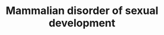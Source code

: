 ---
annotations:
- id: DOID:1414
  type: Disease Ontology
  value: ovarian dysfunction
- id: DOID:1876
  parent: disease of mental health
  type: Disease Ontology
  value: sexual dysfunction
- id: PW:0000003
  parent: signaling pathway
  type: Pathway Ontology
  value: signaling pathway
- id: DOID:1923
  type: Disease Ontology
  value: disorder of sexual development
authors:
- WoltersAAT1804
- Fehrhart
- Egonw
- Finterly
communities:
- RareDiseases
description: Multiple genes in the genital ridge are of importance for the formation
  of the bipotential ridge. Several of these genes are WT1, EMX2, PBX1, and CBX2.
  After 7 weeks there is a differentiation between XY and XX gonads.  In the XX gonad,
  the absence of the gene SRY will result in the under expression of the SOX9 gene.
  This will have as a consequence that the SOX9 gene will not reach its threshold.
  Along with the expression of RSPO1 and WNT4, β-catenin is signalled and will lead
  to further inhibition of SOX9 and stimulation of FST and FOXL2. Both RSPO1 and WNT,
  as well as the combination of FST and FOXL2 are stimulated by NR5A1. This process
  will lead to the formation of the ovary due to the suppression of the formation
  of the testis, by inhibition of the genes. Due to the absence of androgens the female
  reproductive system can develop.   In the XY gonad the gene SRY is expressed in
  the pre-Sertoli cells leading to an upregulation of the SOX9 gene. In this upregulation
  NR5A1 has a promoting function to increase the SOX9 levels until it reaches its
  threshold level. once this level is reached a regulatory loop of FGF9 and PGD2 is
  activated to keep constant levels of SOX9. Another promoting factor of SOX9 is PGDS,
  this factor also stimulates the expression of SOX9. After the threshold levels are
  reached AMH is stimulated by SOX9. This stimulation is being catalysed by NR5A1,
  GATA4, WT1 and SOX8. AMH can then further stimulate AMHR2 and promote the regression
  of the Müllerian Ducts. AMH is possibly also involved in the suppression of genes
  involved in the formation of female structures, such as FOXL2 by DMRT1. When the
  Sertoli Cell is fully formed, it can induce the development of foetal Leydig cells
  via the DHH-pathway which produced INSL3. INSL3 is promoted by testosterone. Testosterone
  in itself is stimulated by NR5A1 and also stimulates the formation of 5-dihydrotestosterone
  (DHT). The stimulation of DHT is catalysed by SRD5A1. These factors together induce
  the formation of internal and external male genitalia.
last-edited: 2021-06-17
ndex: 93cc5f51-8b6e-11eb-9e72-0ac135e8bacf
organisms:
- Homo sapiens
redirect_from:
- /index.php/Pathway:WP4842
- /instance/WP4842
revision: null
schema-jsonld:
- '@context': https://schema.org/
  '@id': https://wikipathways.github.io/pathways/WP4842.html
  '@type': Dataset
  creator:
    '@type': Organization
    name: WikiPathways
  description: Multiple genes in the genital ridge are of importance for the formation
    of the bipotential ridge. Several of these genes are WT1, EMX2, PBX1, and CBX2.
    After 7 weeks there is a differentiation between XY and XX gonads.  In the XX
    gonad, the absence of the gene SRY will result in the under expression of the
    SOX9 gene. This will have as a consequence that the SOX9 gene will not reach its
    threshold. Along with the expression of RSPO1 and WNT4, β-catenin is signalled
    and will lead to further inhibition of SOX9 and stimulation of FST and FOXL2.
    Both RSPO1 and WNT, as well as the combination of FST and FOXL2 are stimulated
    by NR5A1. This process will lead to the formation of the ovary due to the suppression
    of the formation of the testis, by inhibition of the genes. Due to the absence
    of androgens the female reproductive system can develop.   In the XY gonad the
    gene SRY is expressed in the pre-Sertoli cells leading to an upregulation of the
    SOX9 gene. In this upregulation NR5A1 has a promoting function to increase the
    SOX9 levels until it reaches its threshold level. once this level is reached a
    regulatory loop of FGF9 and PGD2 is activated to keep constant levels of SOX9.
    Another promoting factor of SOX9 is PGDS, this factor also stimulates the expression
    of SOX9. After the threshold levels are reached AMH is stimulated by SOX9. This
    stimulation is being catalysed by NR5A1, GATA4, WT1 and SOX8. AMH can then further
    stimulate AMHR2 and promote the regression of the Müllerian Ducts. AMH is possibly
    also involved in the suppression of genes involved in the formation of female
    structures, such as FOXL2 by DMRT1. When the Sertoli Cell is fully formed, it
    can induce the development of foetal Leydig cells via the DHH-pathway which produced
    INSL3. INSL3 is promoted by testosterone. Testosterone in itself is stimulated
    by NR5A1 and also stimulates the formation of 5-dihydrotestosterone (DHT). The
    stimulation of DHT is catalysed by SRD5A1. These factors together induce the formation
    of internal and external male genitalia.
  keywords:
  - AMH
  - AMHR2
  - CBX2
  - CTNNB1
  - DHH
  - DHT
  - DMRT1
  - EMX2
  - FGF9
  - FGFR2
  - FOXL2
  - FST
  - GATA4
  - INSL3
  - MAPK11
  - NR5A1
  - PBX1
  - PGD2
  - PTGDS
  - RBFOX2
  - RSPO1
  - SOX8
  - SOX9
  - SRD5A1
  - SRY
  - Testosterone
  - WNT4
  - WT1
  license: CC0
  name: Mammalian disorder of sexual development
seo: CreativeWork
title: Mammalian disorder of sexual development
wpid: WP4842
---